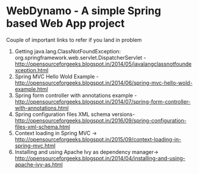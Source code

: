 # WebDynamo - A simple Spring based Web App project


Couple of important links to refer if you land in problem

1. Getting  java.lang.ClassNotFoundException: org.springframework.web.servlet.DispatcherServlet  - http://opensourceforgeeks.blogspot.in/2014/05/javalangclassnotfoundexception.html
2. Spring MVC Hello Wold Example - http://opensourceforgeeks.blogspot.in/2014/06/spring-mvc-hello-wold-example.html
3. Spring form controller with annotations example - http://opensourceforgeeks.blogspot.in/2014/07/spring-form-controller-with-annotations.html
4. Spring configuration files XML schema versions- http://opensourceforgeeks.blogspot.in/2016/09/spring-configuration-files-xml-schema.html
5. Context loading in Spring MVC  -> http://opensourceforgeeks.blogspot.in/2015/09/context-loading-in-spring-mvc.html
6. Installing and using Apache Ivy as dependency manager-> http://opensourceforgeeks.blogspot.in/2014/04/installing-and-using-apache-ivy-as.html
